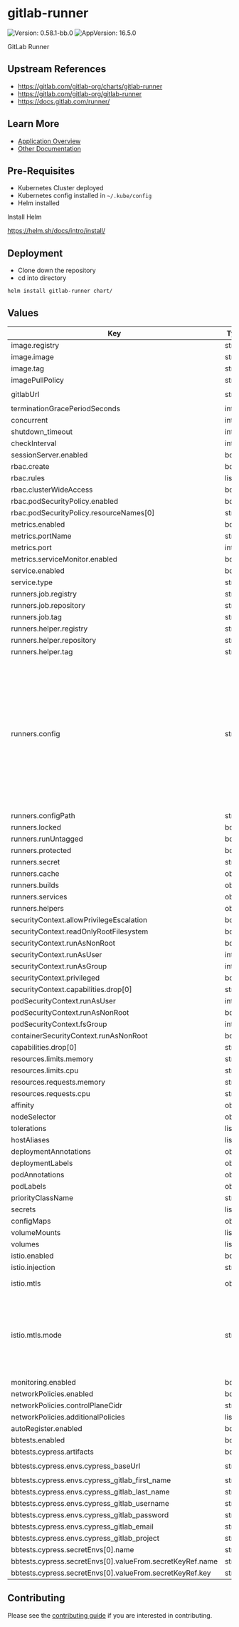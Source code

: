# gitlab-runner

![Version: 0.58.1-bb.0](https://img.shields.io/badge/Version-0.58.1--bb.0-informational?style=flat-square) ![AppVersion: 16.5.0](https://img.shields.io/badge/AppVersion-16.5.0-informational?style=flat-square)

GitLab Runner

## Upstream References

* <https://gitlab.com/gitlab-org/charts/gitlab-runner>
* <https://gitlab.com/gitlab-org/gitlab-runner>
* <https://docs.gitlab.com/runner/>

## Learn More
* [Application Overview](docs/overview.md)
* [Other Documentation](docs/)

## Pre-Requisites

* Kubernetes Cluster deployed
* Kubernetes config installed in `~/.kube/config`
* Helm installed

Install Helm

https://helm.sh/docs/intro/install/

## Deployment

* Clone down the repository
* cd into directory
```bash
helm install gitlab-runner chart/
```

## Values

| Key | Type | Default | Description |
|-----|------|---------|-------------|
| image.registry | string | `"registry1.dso.mil"` |  |
| image.image | string | `"ironbank/gitlab/gitlab-runner/gitlab-runner"` |  |
| image.tag | string | `"v16.5.0"` |  |
| imagePullPolicy | string | `"IfNotPresent"` |  |
| gitlabUrl | string | `"http://gitlab-webservice-default.gitlab.svc.cluster.local:8181"` |  |
| terminationGracePeriodSeconds | int | `3600` |  |
| concurrent | int | `50` |  |
| shutdown_timeout | int | `0` |  |
| checkInterval | int | `30` |  |
| sessionServer.enabled | bool | `false` |  |
| rbac.create | bool | `true` |  |
| rbac.rules | list | `[]` |  |
| rbac.clusterWideAccess | bool | `false` |  |
| rbac.podSecurityPolicy.enabled | bool | `false` |  |
| rbac.podSecurityPolicy.resourceNames[0] | string | `"gitlab-runner"` |  |
| metrics.enabled | bool | `false` |  |
| metrics.portName | string | `"tcp-metrics"` |  |
| metrics.port | int | `9252` |  |
| metrics.serviceMonitor.enabled | bool | `false` |  |
| service.enabled | bool | `true` |  |
| service.type | string | `"ClusterIP"` |  |
| runners.job.registry | string | `"registry1.dso.mil"` |  |
| runners.job.repository | string | `"ironbank/redhat/ubi/ubi8"` |  |
| runners.job.tag | string | `"8.7"` |  |
| runners.helper.registry | string | `"registry1.dso.mil"` |  |
| runners.helper.repository | string | `"ironbank/gitlab/gitlab-runner/gitlab-runner-helper"` |  |
| runners.helper.tag | string | `"v16.5.0"` |  |
| runners.config | string | `"[[runners]]\n  clone_url = \"http://gitlab-webservice-default.gitlab.svc.cluster.local:8181\"\n  cache_dir = \"/tmp/gitlab-runner/cache\"\n  [runners.kubernetes]\n    pull_policy = \"always\"\n    namespace = \"{{.Release.Namespace}}\"\n    image = \"{{ printf \"%s/%s:%s\" .Values.runners.job.registry .Values.runners.job.repository .Values.runners.job.tag }}\"\n    helper_image = \"{{ printf \"%s/%s:%s\" .Values.runners.helper.registry .Values.runners.helper.repository .Values.runners.helper.tag }}\"\n    image_pull_secrets = [\"private-registry\"]\n  [runners.kubernetes.pod_security_context]\n    run_as_non_root = true\n    run_as_user = 1001\n  [runners.kubernetes.helper_container_security_context]\n    run_as_non_root = true\n    run_as_user = 1001\n  [runners.kubernetes.pod_labels]\n    \"job_id\" = \"${CI_JOB_ID}\"\n    \"job_name\" = \"${CI_JOB_NAME}\"\n    \"pipeline_id\" = \"${CI_PIPELINE_ID}\"\n    \"app\" = \"gitlab-runner\"\n"` |  |
| runners.configPath | string | `""` |  |
| runners.locked | bool | `false` |  |
| runners.runUntagged | bool | `true` |  |
| runners.protected | bool | `true` |  |
| runners.secret | string | `"gitlab-gitlab-runner-secret"` |  |
| runners.cache | object | `{}` |  |
| runners.builds | object | `{}` |  |
| runners.services | object | `{}` |  |
| runners.helpers | object | `{}` |  |
| securityContext.allowPrivilegeEscalation | bool | `false` |  |
| securityContext.readOnlyRootFilesystem | bool | `false` |  |
| securityContext.runAsNonRoot | bool | `true` |  |
| securityContext.runAsUser | int | `1001` |  |
| securityContext.runAsGroup | int | `1001` |  |
| securityContext.privileged | bool | `false` |  |
| securityContext.capabilities.drop[0] | string | `"ALL"` |  |
| podSecurityContext.runAsUser | int | `1001` |  |
| podSecurityContext.runAsNonRoot | bool | `true` |  |
| podSecurityContext.fsGroup | int | `65533` |  |
| containerSecurityContext.runAsNonRoot | bool | `true` |  |
| capabilities.drop[0] | string | `"ALL"` |  |
| resources.limits.memory | string | `"256Mi"` |  |
| resources.limits.cpu | string | `"200m"` |  |
| resources.requests.memory | string | `"256Mi"` |  |
| resources.requests.cpu | string | `"200m"` |  |
| affinity | object | `{}` |  |
| nodeSelector | object | `{}` |  |
| tolerations | list | `[]` |  |
| hostAliases | list | `[]` |  |
| deploymentAnnotations | object | `{}` |  |
| deploymentLabels | object | `{}` |  |
| podAnnotations | object | `{}` |  |
| podLabels | object | `{}` |  |
| priorityClassName | string | `""` |  |
| secrets | list | `[]` |  |
| configMaps | object | `{}` |  |
| volumeMounts | list | `[]` |  |
| volumes | list | `[]` |  |
| istio.enabled | bool | `false` |  |
| istio.injection | string | `"disabled"` |  |
| istio.mtls | object | `{"mode":"STRICT"}` | Default peer authentication |
| istio.mtls.mode | string | `"STRICT"` | STRICT = Allow only mutual TLS traffic, PERMISSIVE = Allow both plain text and mutual TLS traffic |
| monitoring.enabled | bool | `false` |  |
| networkPolicies.enabled | bool | `false` |  |
| networkPolicies.controlPlaneCidr | string | `"0.0.0.0/0"` |  |
| networkPolicies.additionalPolicies | list | `[]` |  |
| autoRegister.enabled | bool | `false` |  |
| bbtests.enabled | bool | `false` |  |
| bbtests.cypress.artifacts | bool | `true` |  |
| bbtests.cypress.envs.cypress_baseUrl | string | `"http://gitlab-webservice-default.gitlab.svc.cluster.local:8181"` |  |
| bbtests.cypress.envs.cypress_gitlab_first_name | string | `"testrunner"` |  |
| bbtests.cypress.envs.cypress_gitlab_last_name | string | `"userrunner"` |  |
| bbtests.cypress.envs.cypress_gitlab_username | string | `"gitlabrunner_user"` |  |
| bbtests.cypress.envs.cypress_gitlab_password | string | `"Runner_PaSsw0rd123"` |  |
| bbtests.cypress.envs.cypress_gitlab_email | string | `"gitlab@bigbang.dev"` |  |
| bbtests.cypress.envs.cypress_gitlab_project | string | `"runner-hello-world"` |  |
| bbtests.cypress.secretEnvs[0].name | string | `"cypress_adminpassword"` |  |
| bbtests.cypress.secretEnvs[0].valueFrom.secretKeyRef.name | string | `"gitlab-gitlab-initial-root-password"` |  |
| bbtests.cypress.secretEnvs[0].valueFrom.secretKeyRef.key | string | `"password"` |  |

## Contributing

Please see the [contributing guide](./CONTRIBUTING.md) if you are interested in contributing.
